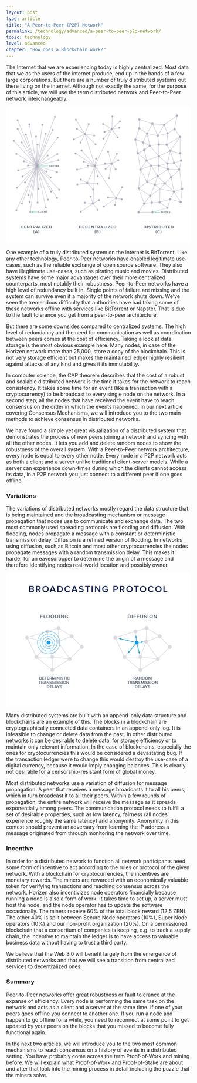 ```yaml
---
layout: post
type: article
title: "A Peer-to-Peer (P2P) Network"
permalink: /technology/advanced/a-peer-to-peer-p2p-network/
topic: technology
level: advanced
chapter: "How does a Blockchain work?"
---
```


The Internet that we are experiencing today is highly centralized. Most data that we as the users of the internet produce, end up in the hands of a few large corporations. But there are a number of truly distributed systems out there living on the internet. Although not exactly the same, for the purpose of this article, we will use the term distributed network and Peer-to-Peer network interchangeably.

![Central distri](/assets/post_files/technology/advanced/a-peer-to-peer-p2p-network/central-distri.jpg)

One example of a truly distributed system on the internet is BitTorrent. Like any other technology, Peer-to-Peer networks have enabled legitimate use-cases, such as the reliable exchange of open source software. They also have illegitimate use-cases, such as pirating music and movies. Distributed systems have some major advantages over their more centralized counterparts, most notably their robustness. Peer-to-Peer networks have a high level of redundancy built in. Single points of failure are missing and the system can survive even if a majority of the network shuts down. We’ve seen the tremendous difficulty that authorities have had taking some of these networks offline with services like BitTorrent or Napster. That is due to the fault tolerance you get from a peer-to-peer architecture.

But there are some downsides compared to centralized systems. The high level of redundancy and the need for communication as well as coordination between peers comes at the cost of efficiency. Taking a look at data storage is the most obvious example here. Many nodes, in case of the Horizen network more than 25,000, store a copy of the blockchain. This is not very storage efficient but makes the maintained ledger highly resilient against attacks of any kind and gives it its immutability.

In computer science, the CAP theorem describes that the cost of a robust and scalable distributed network is the time it takes for the network to reach consistency. It takes some time for an event (like a transaction with a cryptocurrency) to be broadcast to every single node on the network. In a second step, all the nodes that have received the event have to reach consensus on the order in which the events happened. In our next article covering Consensus Mechanisms, we will introduce you to the two main methods to achieve consensus in distributed networks.

We have found a simple yet great visualization of a distributed system that demonstrates the process of new peers joining a network and syncing with all the other nodes. It lets you add and delete random nodes to show the robustness of the overall system. With a Peer-to-Peer network architecture, every node is equal to every other node. Every node in a P2P network acts as both a client and a server unlike traditional client-server models. While a server can experience down-times during which the clients cannot access its data, in a P2P network you just connect to a different peer if one goes offline.

### Variations

The variations of distributed networks mostly regard the data structure that is being maintained and the broadcasting mechanism or message propagation that nodes use to communicate and exchange data. The two most commonly used spreading protocols are flooding and diffusion. With flooding, nodes propagate a message with a constant or deterministic transmission delay. Diffusion is a refined version of flooding. In networks using diffusion, such as Bitcoin and most other cryptocurrencies the nodes propagate messages with a random transmission delay. This makes it harder for an eavesdropper to determine the origin of a message and therefore identifying nodes real-world location and possibly owner.

![Spreading](/assets/post_files/technology/advanced/a-peer-to-peer-p2p-network/spreading.jpg)

Many distributed systems are built with an append-only data structure and blockchains are an example of this. The blocks in a blockchain are cryptographically connected data containers in an append-only log. It is infeasible to change or delete data from the past. In other distributed networks it can be desirable to delete data, for storage efficiency or to maintain only relevant information. In the case of blockchains, especially the ones for cryptocurrencies this would be considered a devastating bug. If the transaction ledger were to change this would destroy the use-case of a digital currency, because it would imply changing balances. This is clearly not desirable for a censorship-resistant form of global money.

Most distributed networks use a variation of diffusion for message propagation. A peer that receives a message broadcasts it to all his peers, which in turn broadcast it to all their peers. Within a few rounds of propagation, the entire network will receive the message as it spreads exponentially among peers. The communication protocol needs to fulfill a set of desirable properties, such as low latency, fairness (all nodes experience roughly the same latency) and anonymity. Anonymity in this context should prevent an adversary from learning the IP address a message originated from through monitoring the network over time.

### Incentive

In order for a distributed network to function all network participants need some form of incentive to act according to the rules or protocol of the given network. With a blockchain for cryptocurrencies, the incentives are monetary rewards. The miners are rewarded with an economically valuable token for verifying transactions and reaching consensus across the network. Horizen also incentivizes node operators financially because running a node is also a form of work. It takes time to set up, a server must host the node, and the node operator has to update the software occasionally. The miners receive 60% of the total block reward (12.5 ZEN). The other 40% is split between Secure Node operators (10%), Super Node operators (10%) and our non-profit organization (20%). On a permissioned blockchain that a consortium of companies is keeping, e.g. to track a supply chain, the incentive to maintain the ledger is to have access to valuable business data without having to trust a third party.

We believe that the Web 3.0 will benefit largely from the emergence of distributed networks and that we will see a transition from centralized services to decentralized ones.

### Summary

Peer-to-Peer networks offer great robustness or fault tolerance at the expanse of efficiency. Every node is performing the same task on the network and acts as a client and a server at the same time. If one of your peers goes offline you connect to another one. If you run a node and happen to go offline for a while, you need to reconnect at some point to get updated by your peers on the blocks that you missed to become fully functional again.

In the next two articles, we will introduce you to the two most common mechanisms to reach consensus on a history of events in a distributed setting. You have probably come across the term Proof-of-Work and mining before. We will explain what Proof-of-Work and Proof-of-Stake are about and after that look into the mining process in detail including the puzzle that the miners solve.

